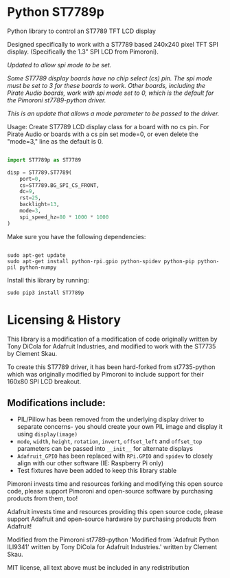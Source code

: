 # Python ST7789p


Python library to control an ST7789 TFT LCD display

Designed specifically to work with a ST7789 based 240x240 pixel TFT SPI display. (Specifically the 1.3" SPI LCD from Pimoroni).

*Updated to allow spi mode to be set.*

*Some ST7789 display boards have no chip select (cs) pin. The spi mode must be set to 3 for these boards to work.*
*Other boards, including the Pirate Audio boards, work with spi mode set to 0, which is the default for the Pimoroni st7789-python driver.*

*This is an update that allows a mode parameter to be passed to the driver.*

Usage: Create ST7789 LCD display class for a board with no cs pin. For Pirate Audio or boards with a cs pin set mode=0, 
or even delete the "mode=3," line as the default is 0.

```python

import ST7789p as ST7789

disp = ST7789.ST7789(
    port=0,
    cs=ST7789.BG_SPI_CS_FRONT,  
    dc=9,
    rst=25,
    backlight=13,
    mode=3,
    spi_speed_hz=80 * 1000 * 1000
)   

```

Make sure you have the following dependencies:

```

sudo apt-get update
sudo apt-get install python-rpi.gpio python-spidev python-pip python-pil python-numpy
```
Install this library by running:

```
sudo pip3 install ST7789p
```

# Licensing & History

This library is a modification of a modification of code originally written by Tony DiCola for Adafruit Industries, and modified to work with the ST7735 by Clement Skau.

To create this ST7789 driver, it has been hard-forked from st7735-python which was originally modified by Pimoroni to include support for their 160x80 SPI LCD breakout.

## Modifications include:

* PIL/Pillow has been removed from the underlying display driver to separate concerns- you should create your own PIL image and display it using `display(image)`
* `mode`, `width`, `height`, `rotation`, `invert`, `offset_left` and `offset_top` parameters can be passed into `__init__` for alternate displays
* `Adafruit_GPIO` has been replaced with `RPi.GPIO` and `spidev` to closely align with our other software (IE: Raspberry Pi only)
* Test fixtures have been added to keep this library stable

Pimoroni invests time and resources forking and modifying this open source code, please support Pimoroni and open-source software by purchasing products from them, too!

Adafruit invests time and resources providing this open source code, please support Adafruit and open-source hardware by purchasing products from Adafruit!

Modified from the Pimoroni st7789-python 'Modified from 'Adafruit Python ILI9341' written by Tony DiCola for Adafruit Industries.' written by Clement Skau.

MIT license, all text above must be included in any redistribution
